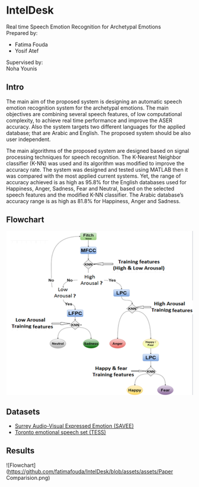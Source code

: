 # IntelDesk
Real time Speech Emotion Recognition for Archetypal Emotions <br>
Prepared by:
- Fatima Fouda
- Yosif Atef

Supervised by: <br>
Noha Younis

## Intro
The main aim of the proposed system is designing an automatic speech emotion recognition system for the archetypal emotions.  The main objectives are combining several speech features, of low computational complexity, to achieve real time performance and improve the ASER accuracy. Also the system targets two different languages for the applied database; that are Arabic and English. The proposed system should be also user independent. 

The main algorithms of the proposed system are designed based on signal processing techniques for speech recognition. The K-Nearest Neighbor classifier (K-NN) was used and its algorithm was modified to improve the accuracy rate. The system was designed and tested using MATLAB then it was compared with the most applied current systems. Yet, the range of accuracy achieved is as high as 95.8% for the English databases used for Happiness, Anger, Sadness, Fear and Neutral, based on the selected speech features and the modified K-NN classifier. The Arabic database’s accuracy range is as high as 81.8% for Happiness, Anger and Sadness.

## Flowchart
![Flowchart](https://github.com/fatimafouda/IntelDesk/blob/assets/assets/Flowchart.png)

## Datasets

- [Surrey Audio-Visual Expressed Emotion (SAVEE)](http://kahlan.eps.surrey.ac.uk/savee/Database.html)
- [Toronto emotional speech set (TESS)](https://tspace.library.utoronto.ca/handle/1807/24487)

## Results
![Flowchart](https://github.com/fatimafouda/IntelDesk/blob/assets/assets/Paper Comparision.png)


